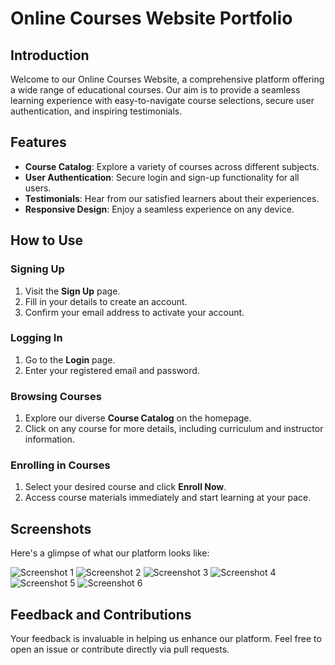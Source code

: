 # Online Courses Website Portfolio

## Introduction

Welcome to our Online Courses Website, a comprehensive platform offering a wide range of educational courses. Our aim is to provide a seamless learning experience with easy-to-navigate course selections, secure user authentication, and inspiring testimonials.

## Features

- **Course Catalog**: Explore a variety of courses across different subjects.
- **User Authentication**: Secure login and sign-up functionality for all users.
- **Testimonials**: Hear from our satisfied learners about their experiences.
- **Responsive Design**: Enjoy a seamless experience on any device.

## How to Use

### Signing Up

1. Visit the **Sign Up** page.
2. Fill in your details to create an account.
3. Confirm your email address to activate your account.

### Logging In

1. Go to the **Login** page.
2. Enter your registered email and password.

### Browsing Courses

1. Explore our diverse **Course Catalog** on the homepage.
2. Click on any course for more details, including curriculum and instructor information.

### Enrolling in Courses

1. Select your desired course and click **Enroll Now**.
2. Access course materials immediately and start learning at your pace.

## Screenshots

Here's a glimpse of what our platform looks like:

![Screenshot 1](https://i.postimg.cc/prFmG3T6/Screenshot-2023-11-21-171802.png)
![Screenshot 2](https://i.postimg.cc/WtchQSqb/screencapture-localhost-8080-login-2023-11-21-21-42-19.png)
![Screenshot 3](https://i.postimg.cc/kXSSfRRg/screencapture-localhost-8080-2023-11-21-18-05-38.png)
![Screenshot 4](https://i.postimg.cc/2jVXGYdS/screencapture-localhost-8080-courses-2023-11-21-18-25-16.png)
![Screenshot 5](https://i.postimg.cc/yYRpqTbq/screencapture-localhost-8080-contact-2023-11-21-18-29-35.png)
![Screenshot 6](https://i.postimg.cc/Qdr4jW2F/screencapture-localhost-8080-about-2023-11-21-18-28-32.png)


## Feedback and Contributions

Your feedback is invaluable in helping us enhance our platform. Feel free to open an issue or contribute directly via pull requests.
